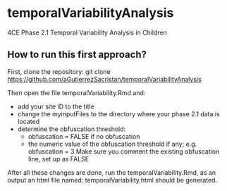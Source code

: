 # temporalVariabilityAnalysis
4CE Phase 2.1 Temporal Variability Analysis in Children

## How to run this first approach?
First, clone the repository: git clone https://github.com/aGutierrezSacristan/temporalVariabilityAnalysis

Then open the file temporalVariability.Rmd and:
- add your site ID to the title
- change the myinputFiles to the directory where your phase 2.1 data is located
- determine the obfuscation threshold: 
    - obfuscation = FALSE if no obfuscation
    - the numeric value of the obfuscation threshold if any; e.g. obfuscation = 3
    Make sure you comment the existing obfuscation line, set up as FALSE
    

After all these changes are done, run the temporalVariability.Rmd, as an output an html file named: temporalVariability.html should be generated. 



